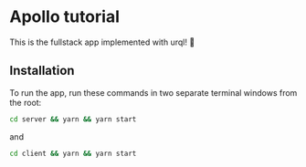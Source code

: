 # Apollo tutorial

This is the fullstack app implemented with urql! 🚀

## Installation

To run the app, run these commands in two separate terminal windows from the root:

```bash
cd server && yarn && yarn start
```

and

```bash
cd client && yarn && yarn start
```
